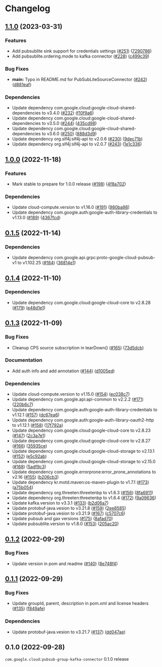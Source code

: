 # Changelog

## [1.1.0](https://github.com/googleapis/java-pubsub-group-kafka-connector/compare/v1.0.0...v1.1.0) (2023-03-31)


### Features

* Add pubsublite sink support for credentials settings ([#251](https://github.com/googleapis/java-pubsub-group-kafka-connector/issues/251)) ([7290786](https://github.com/googleapis/java-pubsub-group-kafka-connector/commit/7290786e82db354f1d310c599f84150a7ec0ef8b))
* Add pubsublite.ordering.mode to kafka connector ([#228](https://github.com/googleapis/java-pubsub-group-kafka-connector/issues/228)) ([c499c39](https://github.com/googleapis/java-pubsub-group-kafka-connector/commit/c499c395cef38f9bb4b52d157bc336bff0644b94))


### Bug Fixes

* **main:** Typo in README.md for PubSubLiteSourceConnector ([#242](https://github.com/googleapis/java-pubsub-group-kafka-connector/issues/242)) ([d881eaf](https://github.com/googleapis/java-pubsub-group-kafka-connector/commit/d881eafef9bf5ece2391a75bc3d2cb6208a20ba9))


### Dependencies

* Update dependency com.google.cloud:google-cloud-shared-dependencies to v3.4.0 ([#232](https://github.com/googleapis/java-pubsub-group-kafka-connector/issues/232)) ([f10f9a6](https://github.com/googleapis/java-pubsub-group-kafka-connector/commit/f10f9a6546eb6ea65b61fbbe4538edae81b524ab))
* Update dependency com.google.cloud:google-cloud-shared-dependencies to v3.5.0 ([#244](https://github.com/googleapis/java-pubsub-group-kafka-connector/issues/244)) ([435cd98](https://github.com/googleapis/java-pubsub-group-kafka-connector/commit/435cd98e3ae81f3d698e174782ac81199bdf756f))
* Update dependency com.google.cloud:google-cloud-shared-dependencies to v3.6.0 ([#250](https://github.com/googleapis/java-pubsub-group-kafka-connector/issues/250)) ([888d3d9](https://github.com/googleapis/java-pubsub-group-kafka-connector/commit/888d3d95ea01ae1535e6aba47fa71c6cb0f0e7e1))
* Update dependency org.slf4j:slf4j-api to v2.0.6 ([#230](https://github.com/googleapis/java-pubsub-group-kafka-connector/issues/230)) ([9dec71b](https://github.com/googleapis/java-pubsub-group-kafka-connector/commit/9dec71b8df9acdd738b4738ee060b13ff602e86b))
* Update dependency org.slf4j:slf4j-api to v2.0.7 ([#243](https://github.com/googleapis/java-pubsub-group-kafka-connector/issues/243)) ([1e1c336](https://github.com/googleapis/java-pubsub-group-kafka-connector/commit/1e1c33666ee1e0ef3fd45684054dcf25216004f8))

## [1.0.0](https://github.com/googleapis/java-pubsub-group-kafka-connector/compare/v0.1.5...v1.0.0) (2022-11-18)


### Features

* Mark stable to prepare for 1.0.0 release ([#198](https://github.com/googleapis/java-pubsub-group-kafka-connector/issues/198)) ([4f8a702](https://github.com/googleapis/java-pubsub-group-kafka-connector/commit/4f8a702863aa11d9a685286b601ad07df48ed785))


### Dependencies

* Update cloud-compute.version to v1.16.0 ([#191](https://github.com/googleapis/java-pubsub-group-kafka-connector/issues/191)) ([980ba98](https://github.com/googleapis/java-pubsub-group-kafka-connector/commit/980ba98724f771ae190ac3a984c8207a2c9214d8))
* Update dependency com.google.auth:google-auth-library-credentials to v1.13.0 ([#189](https://github.com/googleapis/java-pubsub-group-kafka-connector/issues/189)) ([4367fcd](https://github.com/googleapis/java-pubsub-group-kafka-connector/commit/4367fcd88d38cfdca9893518ea795a00437f7fc2))

## [0.1.5](https://github.com/googleapis/java-pubsub-group-kafka-connector/compare/v0.1.4...v0.1.5) (2022-11-14)


### Dependencies

* Update dependency com.google.api.grpc:proto-google-cloud-pubsub-v1 to v1.102.25 ([#184](https://github.com/googleapis/java-pubsub-group-kafka-connector/issues/184)) ([36814e1](https://github.com/googleapis/java-pubsub-group-kafka-connector/commit/36814e12b4f96a0edfff117fc065bdc75c59b1e2))

## [0.1.4](https://github.com/googleapis/java-pubsub-group-kafka-connector/compare/v0.1.3...v0.1.4) (2022-11-10)


### Dependencies

* Update dependency com.google.cloud:google-cloud-core to v2.8.28 ([#179](https://github.com/googleapis/java-pubsub-group-kafka-connector/issues/179)) ([e48d1e1](https://github.com/googleapis/java-pubsub-group-kafka-connector/commit/e48d1e118f03ef364db77c6c52a762ba8f455de9))

## [0.1.3](https://github.com/googleapis/java-pubsub-group-kafka-connector/compare/v0.1.2...v0.1.3) (2022-11-09)


### Bug Fixes

* Cleanup CPS source subscription in tearDown() ([#165](https://github.com/googleapis/java-pubsub-group-kafka-connector/issues/165)) ([73d5dcb](https://github.com/googleapis/java-pubsub-group-kafka-connector/commit/73d5dcbf018e20674e1b56c70e79dd3dfd5b4dbd))


### Documentation

* Add auth info and add annotation ([#144](https://github.com/googleapis/java-pubsub-group-kafka-connector/issues/144)) ([d1005ed](https://github.com/googleapis/java-pubsub-group-kafka-connector/commit/d1005ed70fb595bbfcc268fdd68d4db782b22036))


### Dependencies

* Update cloud-compute.version to v1.15.0 ([#154](https://github.com/googleapis/java-pubsub-group-kafka-connector/issues/154)) ([ec038c7](https://github.com/googleapis/java-pubsub-group-kafka-connector/commit/ec038c7a6042fed84e841ffe75e16f15528adc56))
* Update dependency com.google.api:api-common to v2.2.2 ([#171](https://github.com/googleapis/java-pubsub-group-kafka-connector/issues/171)) ([220b6c7](https://github.com/googleapis/java-pubsub-group-kafka-connector/commit/220b6c7503447cc6a485a96816d376d1c5c9a5cd))
* Update dependency com.google.auth:google-auth-library-credentials to v1.12.1 ([#157](https://github.com/googleapis/java-pubsub-group-kafka-connector/issues/157)) ([dc67ea6](https://github.com/googleapis/java-pubsub-group-kafka-connector/commit/dc67ea6b658a635f919af3c4305ef56dfc6852c1))
* Update dependency com.google.auth:google-auth-library-oauth2-http to v1.12.1 ([#158](https://github.com/googleapis/java-pubsub-group-kafka-connector/issues/158)) ([17f792a](https://github.com/googleapis/java-pubsub-group-kafka-connector/commit/17f792a9edd7096fe3458567e5a5fe38f18001bd))
* Update dependency com.google.cloud:google-cloud-core to v2.8.23 ([#147](https://github.com/googleapis/java-pubsub-group-kafka-connector/issues/147)) ([2c3a7e1](https://github.com/googleapis/java-pubsub-group-kafka-connector/commit/2c3a7e198850d29bf0ef843caec472b94e285e1b))
* Update dependency com.google.cloud:google-cloud-core to v2.8.27 ([#166](https://github.com/googleapis/java-pubsub-group-kafka-connector/issues/166)) ([35935ce](https://github.com/googleapis/java-pubsub-group-kafka-connector/commit/35935cee785a01da9cf75e1598b9979163fef027))
* Update dependency com.google.cloud:google-cloud-storage to v2.13.1 ([#152](https://github.com/googleapis/java-pubsub-group-kafka-connector/issues/152)) ([e5c92ab](https://github.com/googleapis/java-pubsub-group-kafka-connector/commit/e5c92abcb305c338109701f536608e74e57b0e2a))
* Update dependency com.google.cloud:google-cloud-storage to v2.15.0 ([#168](https://github.com/googleapis/java-pubsub-group-kafka-connector/issues/168)) ([5adf9c3](https://github.com/googleapis/java-pubsub-group-kafka-connector/commit/5adf9c3cf8a60b1bbc37e7f428a24361800c64fa))
* Update dependency com.google.errorprone:error_prone_annotations to v2.16 ([#155](https://github.com/googleapis/java-pubsub-group-kafka-connector/issues/155)) ([b206cb3](https://github.com/googleapis/java-pubsub-group-kafka-connector/commit/b206cb3a744088c753a651cea7eb5c7e212549e7))
* Update dependency kr.motd.maven:os-maven-plugin to v1.7.1 ([#173](https://github.com/googleapis/java-pubsub-group-kafka-connector/issues/173)) ([a75b054](https://github.com/googleapis/java-pubsub-group-kafka-connector/commit/a75b054174a9530840094790e848b635262d8368))
* Update dependency org.threeten:threetenbp to v1.6.3 ([#156](https://github.com/googleapis/java-pubsub-group-kafka-connector/issues/156)) ([8fa6911](https://github.com/googleapis/java-pubsub-group-kafka-connector/commit/8fa6911d44351a43c4bf9fde369c38501ef9ceb4))
* Update dependency org.threeten:threetenbp to v1.6.4 ([#172](https://github.com/googleapis/java-pubsub-group-kafka-connector/issues/172)) ([9a09636](https://github.com/googleapis/java-pubsub-group-kafka-connector/commit/9a0963622933f2990f97a520faf5806296f57bc8))
* Update kafka.version to v3.3.1 ([#133](https://github.com/googleapis/java-pubsub-group-kafka-connector/issues/133)) ([b2d06a7](https://github.com/googleapis/java-pubsub-group-kafka-connector/commit/b2d06a7f82d94452fde799367be71fc09f0a66f9))
* Update protobuf-java.vesion to v3.21.8 ([#159](https://github.com/googleapis/java-pubsub-group-kafka-connector/issues/159)) ([2ee8585](https://github.com/googleapis/java-pubsub-group-kafka-connector/commit/2ee85855bb77436ed7ac4aa50b07b0c0ef2310b5))
* Update protobuf-java.vesion to v3.21.9 ([#167](https://github.com/googleapis/java-pubsub-group-kafka-connector/issues/167)) ([c5707c6](https://github.com/googleapis/java-pubsub-group-kafka-connector/commit/c5707c6c6401de81eb08561aaa004d0c5eb23161))
* Update pubsub and gax versions ([#175](https://github.com/googleapis/java-pubsub-group-kafka-connector/issues/175)) ([8afad70](https://github.com/googleapis/java-pubsub-group-kafka-connector/commit/8afad70933439f8594cf3937763ebe5f83fd5b8d))
* Update pubsublite.version to v1.8.0 ([#153](https://github.com/googleapis/java-pubsub-group-kafka-connector/issues/153)) ([205ac20](https://github.com/googleapis/java-pubsub-group-kafka-connector/commit/205ac202ce583613d328d729f77a4cd998e8d6ee))

## [0.1.2](https://github.com/googleapis/java-pubsub-group-kafka-connector/compare/v0.1.1...v0.1.2) (2022-09-29)


### Bug Fixes

* Update version in pom and readme ([#140](https://github.com/googleapis/java-pubsub-group-kafka-connector/issues/140)) ([8e748f4](https://github.com/googleapis/java-pubsub-group-kafka-connector/commit/8e748f4f488219e88a397f6c20901f6ad5117168))

## [0.1.1](https://github.com/googleapis/java-pubsub-group-kafka-connector/compare/v0.1.0...v0.1.1) (2022-09-29)


### Bug Fixes

* Update groupId, parent, description in pom.xml and license headers ([#135](https://github.com/googleapis/java-pubsub-group-kafka-connector/issues/135)) ([f849afe](https://github.com/googleapis/java-pubsub-group-kafka-connector/commit/f849afeedc714d79bf86b8aa74b8683a55942eff))


### Dependencies

* Update protobuf-java.vesion to v3.21.7 ([#137](https://github.com/googleapis/java-pubsub-group-kafka-connector/issues/137)) ([dd047ae](https://github.com/googleapis/java-pubsub-group-kafka-connector/commit/dd047aefcd001300c67ee73af50f5fdd427fb8d1))

## 0.1.0 (2022-09-28)

`com.google.cloud:pubsub-group-kafka-connector` 0.1.0 release
